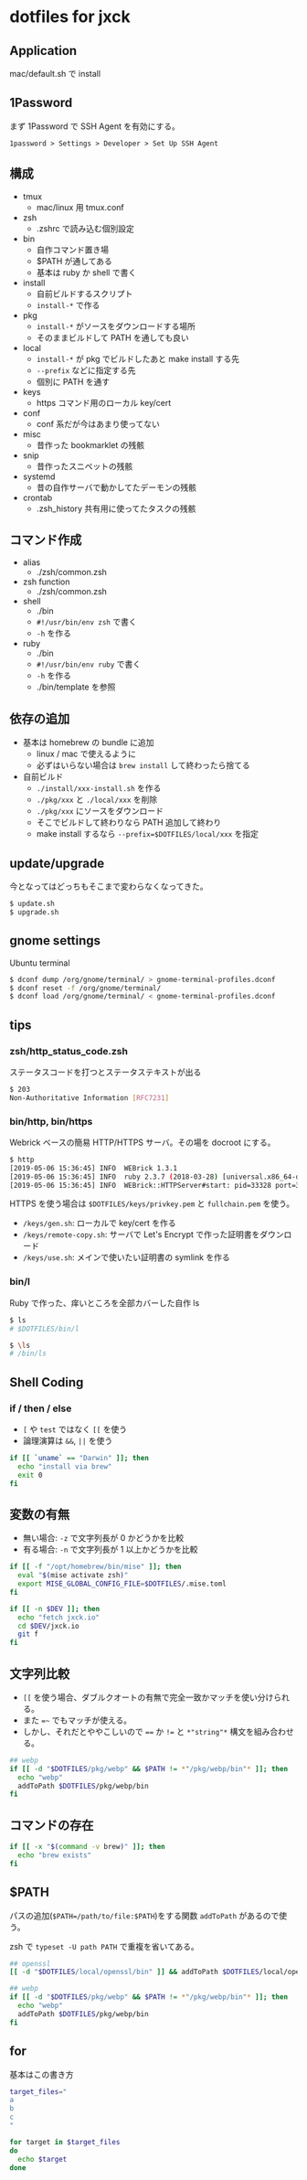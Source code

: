 # dotfiles for jxck

## Application

mac/default.sh で install


## 1Password

まず 1Password で SSH Agent を有効にする。

```
1password > Settings > Developer > Set Up SSH Agent
```


## 構成

- tmux
  - mac/linux 用 tmux.conf
- zsh
  - .zshrc で読み込む個別設定
- bin
  - 自作コマンド置き場
  - $PATH が通してある
  - 基本は ruby か shell で書く
- install
  - 自前ビルドするスクリプト
  - `install-*` で作る
- pkg
  - `install-*` がソースをダウンロードする場所
  - そのままビルドして PATH を通しても良い
- local
  - `install-*` が pkg でビルドしたあと make install する先
  - `--prefix` などに指定する先
  - 個別に PATH を通す
- keys
  - https コマンド用のローカル key/cert
- conf
  - conf 系だが今はあまり使ってない
- misc
  - 昔作った bookmarklet の残骸
- snip
  - 昔作ったスニペットの残骸
- systemd
  - 昔の自作サーバで動かしてたデーモンの残骸
- crontab
  - .zsh_history 共有用に使ってたタスクの残骸


## コマンド作成

- alias
  - ./zsh/common.zsh
- zsh function
  - ./zsh/common.zsh
- shell
  - ./bin
  - `#!/usr/bin/env zsh` で書く
  - `-h` を作る
- ruby
  - ./bin
  - `#!/usr/bin/env ruby` で書く
  - `-h` を作る
  - ./bin/template を参照


## 依存の追加

- 基本は homebrew の bundle に追加
  - linux / mac で使えるように
  - 必ずはいらない場合は `brew install` して終わったら捨てる
- 自前ビルド
  - `./install/xxx-install.sh` を作る
  - `./pkg/xxx` と `./local/xxx` を削除
  - `./pkg/xxx` にソースをダウンロード
  - そこでビルドして終わりなら PATH 追加して終わり
  - make install するなら `--prefix=$DOTFILES/local/xxx` を指定


## update/upgrade

今となってはどっちもそこまで変わらなくなってきた。

```sh
$ update.sh
$ upgrade.sh
```


## gnome settings

Ubuntu terminal

```sh
$ dconf dump /org/gnome/terminal/ > gnome-terminal-profiles.dconf
$ dconf reset -f /org/gnome/terminal/
$ dconf load /org/gnome/terminal/ < gnome-terminal-profiles.dconf
```


## tips

### zsh/http_status_code.zsh

ステータスコードを打つとステータステキストが出る

```sh
$ 203
Non-Authoritative Information [RFC7231]
```


### bin/http, bin/https

Webrick ベースの簡易 HTTP/HTTPS サーバ。その場を docroot にする。

```sh
$ http
[2019-05-06 15:36:45] INFO  WEBrick 1.3.1
[2019-05-06 15:36:45] INFO  ruby 2.3.7 (2018-03-28) [universal.x86_64-darwin18]
[2019-05-06 15:36:45] INFO  WEBrick::HTTPServer#start: pid=33328 port=3000
```

HTTPS を使う場合は `$DOTFILES/keys/privkey.pem` と `fullchain.pem` を使う。

- `/keys/gen.sh`: ローカルで key/cert を作る
- `/keys/remote-copy.sh`: サーバで Let's Encrypt で作った証明書をダウンロード
- `/keys/use.sh`: メインで使いたい証明書の symlink を作る


### bin/l

Ruby で作った、痒いところを全部カバーした自作 ls

```sh
$ ls
# $DOTFILES/bin/l

$ \ls
# /bin/ls
```


## Shell Coding

### if / then / else

- `[` や `test` ではなく `[[` を使う
- 論理演算は `&&`, `||` を使う

```sh
if [[ `uname` == "Darwin" ]]; then
  echo "install via brew"
  exit 0
fi
```


## 変数の有無

- 無い場合: `-z` で文字列長が 0 かどうかを比較
- 有る場合: `-n` で文字列長が 1 以上かどうかを比較

```sh
if [[ -f "/opt/homebrew/bin/mise" ]]; then
  eval "$(mise activate zsh)"
  export MISE_GLOBAL_CONFIG_FILE=$DOTFILES/.mise.toml
fi

if [[ -n $DEV ]]; then
  echo "fetch jxck.io"
  cd $DEV/jxck.io
  git f
fi
```


## 文字列比較

- `[[` を使う場合、ダブルクオートの有無で完全一致かマッチを使い分けられる。
- また `=~` でもマッチが使える。
- しかし、それだとややこしいので `==` か `!=` と `*"string"*` 構文を組み合わせる。

```sh
## webp
if [[ -d "$DOTFILES/pkg/webp" && $PATH != *"/pkg/webp/bin"* ]]; then
  echo "webp"
  addToPath $DOTFILES/pkg/webp/bin
fi
```


## コマンドの存在

```sh
if [[ -x "$(command -v brew)" ]]; then
  echo "brew exists"
fi
```


## $PATH

パスの追加(`$PATH=/path/to/file:$PATH`)をする関数 `addToPath` があるので使う。

zsh で `typeset -U path PATH` で重複を省いてある。

```sh
## openssl
[[ -d "$DOTFILES/local/openssl/bin" ]] && addToPath $DOTFILES/local/openssl/bin

## webp
if [[ -d "$DOTFILES/pkg/webp" && $PATH != *"/pkg/webp/bin"* ]]; then
  echo "webp"
  addToPath $DOTFILES/pkg/webp/bin
fi
```


## for

基本はこの書き方

```sh
target_files="
a
b
c
"

for target in $target_files
do
  echo $target
done
```
